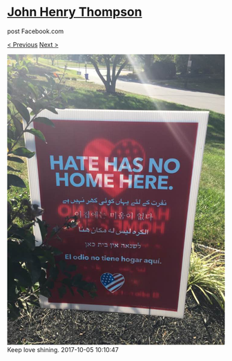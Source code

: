 # [John Henry Thompson](../README.md)
post Facebook.com

[< Previous](2017-10-05-1.md) [Next >](2017-10-05-3.md)

[![](../media/2017-10-05/Timeline-Photos-Keep-love-shining.jpg)](../README.md)
Keep love shining.
2017-10-05 10:10:47
